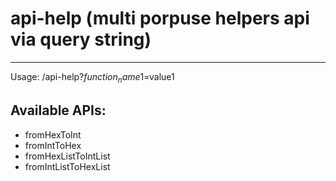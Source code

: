 ﻿# api-help (multi porpuse helpers api via query string) 
 ---
Usage:
/api-help?$function_name1=$value1

Available APIs:
---

* fromHexToInt
* fromIntToHex
* fromHexListToIntList
* fromIntListToHexList
